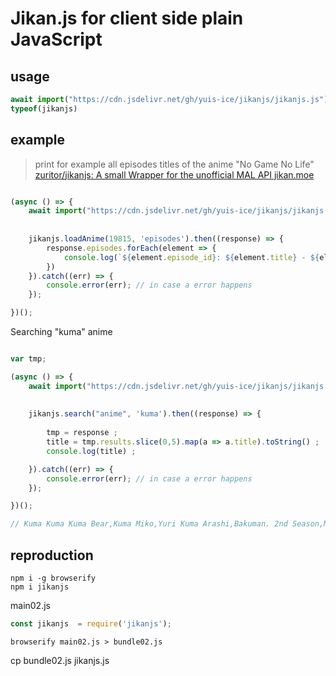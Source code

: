 
# Jikan.js for client side plain JavaScript 

## usage 

```js 
await import("https://cdn.jsdelivr.net/gh/yuis-ice/jikanjs/jikanjs.js")
typeof(jikanjs)
```

## example 

> print for example all episodes titles of the anime "No Game No Life"
> [zuritor/jikanjs: A small Wrapper for the unofficial MAL API jikan.moe](https://github.com/zuritor/jikanjs#examples)

```js 

(async () => {
    await import("https://cdn.jsdelivr.net/gh/yuis-ice/jikanjs/jikanjs.js")
    
    
    jikanjs.loadAnime(19815, 'episodes').then((response) => {
        response.episodes.forEach(element => {
            console.log(`${element.episode_id}: ${element.title} - ${element.title_romanji} - ${element.title_japanese}`);
        })
    }).catch((err) => {
        console.error(err); // in case a error happens
    });

})();

```

Searching "kuma" anime 

```js 

var tmp; 

(async () => {
    await import("https://cdn.jsdelivr.net/gh/yuis-ice/jikanjs/jikanjs.js")
    
    
    jikanjs.search("anime", 'kuma').then((response) => {
        
        tmp = response ;
        title = tmp.results.slice(0,5).map(a => a.title).toString() ; 
        console.log(title) ; 

    }).catch((err) => {
        console.error(err); // in case a error happens
    });

})();

// Kuma Kuma Kuma Bear,Kuma Miko,Yuri Kuma Arashi,Bakuman. 2nd Season,Mystery of Kumamon
```

## reproduction

```
npm i -g browserify
npm i jikanjs 
``` 

main02.js 

```js 
const jikanjs  = require('jikanjs');
```

```
browserify main02.js > bundle02.js
```

cp bundle02.js jikanjs.js
